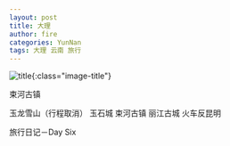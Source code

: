 ```yaml
---
layout: post
title: 大理
author: fire
categories: YunNan 
tags: 大理 云南 旅行
---
```


![title](https://image.sideproject.cn/titlex/title_012.jpg){:class="image-title"}

束河古镇

玉龙雪山（行程取消）
玉石城
束河古镇
丽江古城
火车反昆明

 旅行日记－Day Six 